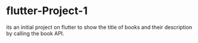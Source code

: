 # flutter-Project-1
its an initial project on flutter to show the title of books and their description by calling the book API.
